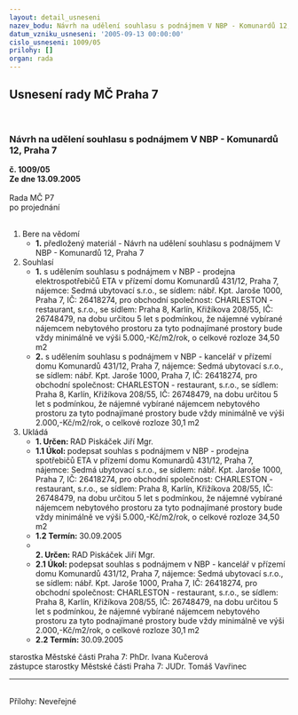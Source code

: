 ```yaml
---
layout: detail_usneseni
nazev_bodu: Návrh na udělení souhlasu s podnájmem V NBP - Komunardů 12, Praha 7
datum_vzniku_usneseni: '2005-09-13 00:00:00'
cislo_usneseni: 1009/05
prilohy: []
organ: rada
---
```

<div id="ucUsn_pList" class="usn">
	<span><h2>Usnesení rady MČ Praha 7 </h2>
<br></span><div class="standBody">
<span><h3>Návrh na udělení souhlasu s podnájmem V NBP - Komunardů 12, Praha 7</h3></span><div class="center">
		<strong>č. 1009/05</strong><br>
	</div>
<div class="center">
		<strong>Ze dne 13.09.2005</strong><br><br>
	</div>Rada MČ P7<br> po projednání<br><br><ol>
<li>Bere na vědomí<ul><li>
<strong>1.</strong> předložený materiál - Návrh na udělení souhlasu s podnájmem V NBP - Komunardů 12, Praha 7</li></ul>
</li>
<li>Souhlasí<ul>
<li>
<strong>1.</strong> s udělením souhlasu s podnájmem v NBP - prodejna elektrospotřebičů ETA v přízemí domu Komunardů 431/12, Praha 7, nájemce: Sedmá ubytovací s.r.o., se sídlem: nábř. Kpt. Jaroše 1000, Praha 7, IČ: 26418274, pro obchodní společnost: CHARLESTON - restaurant, s.r.o., se sídlem: Praha 8, Karlín, Křižíkova 208/55, IČ: 26748479, na dobu určitou 5 let s podmínkou, že nájemné vybírané nájemcem nebytového prostoru za tyto podnajímané prostory bude vždy minimálně ve výši 5.000,-Kč/m2/rok, o celkové rozloze 34,50 m2      </li>
<li>
<strong>2.</strong> s udělením souhlasu s podnájmem v NBP - kancelář v přízemí domu Komunardů 431/12, Praha 7, nájemce: Sedmá ubytovací s.r.o., se sídlem: nábř. Kpt. Jaroše 1000, Praha 7, IČ: 26418274, pro obchodní společnost: CHARLESTON - restaurant, s.r.o., se sídlem: Praha 8, Karlín, Křižíkova 208/55, IČ: 26748479, na dobu určitou 5 let s podmínkou, že nájemné vybírané nájemcem nebytového prostoru za tyto podnajímané prostory bude vždy minimálně ve výši 2.000,-Kč/m2/rok, o celkové rozloze 30,1 m2      </li>
</ul>
</li>
<li>Ukládá<ul>
<li>
<strong>1. Určen: </strong>RAD Piskáček Jiří Mgr.</li>
<li>
<strong>1.1 Úkol: </strong>podepsat souhlas  s podnájmem v NBP - prodejna spotřebičů ETA v přízemí domu Komunardů 431/12, Praha 7, nájemce: Sedmá ubytovací s.r.o., se sídlem: nábř. Kpt. Jaroše 1000, Praha 7, IČ: 26418274, pro obchodní společnost: CHARLESTON - restaurant, s.r.o., se sídlem: Praha 8, Karlín, Křižíkova 208/55, IČ: 26748479, na dobu určitou 5 let s podmínkou, že nájemné vybírané nájemcem nebytového prostoru za tyto podnajímané prostory bude vždy minimálně ve výši 5.000,-Kč/m2/rok, o celkové rozloze 34,50 m2      </li>
<li>
<strong>1.2 Termín: </strong>30.09.2005</li>
<li>
<strong><br>2. Určen: </strong>RAD Piskáček Jiří Mgr.</li>
<li>
<strong>2.1 Úkol: </strong>podepsat souhlas s podnájmem v NBP - kancelář v přízemí domu Komunardů 431/12, Praha 7, nájemce: Sedmá ubytovací s.r.o., se sídlem: nábř. Kpt. Jaroše 1000, Praha 7, IČ: 26418274, pro obchodní společnost: CHARLESTON - restaurant, s.r.o., se sídlem: Praha 8, Karlín, Křižíkova 208/55, IČ: 26748479, na dobu určitou 5 let s podmínkou, že nájemné vybírané nájemcem nebytového prostoru za tyto podnajímané prostory bude vždy minimálně ve výši 2.000,-Kč/m2/rok, o celkové rozloze 30,1 m2      </li>
<li>
<strong>2.2 Termín: </strong>30.09.2005</li>
</ul>
</li>
</ol>starostka Městské části Praha 7: PhDr. Ivana Kučerová<br>zástupce starostky Městské části Praha 7: JUDr. Tomáš Vavřinec <hr>
<br>Přílohy: Neveřejné</div>
</div>